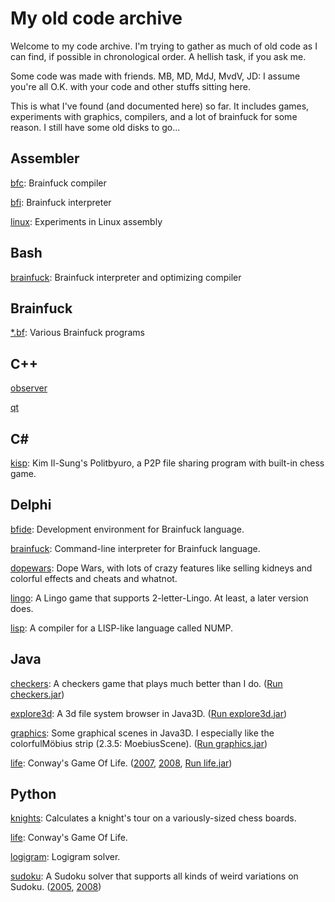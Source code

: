 # My old code archive

Welcome to my code archive. I'm trying to gather as much 
of old code as I can find, if possible in chronological 
order. A hellish task, if you ask me.

Some code was made with friends. MB, MD, MdJ, MvdV, JD: 
I assume you're all O.K. with your code and other stuffs 
sitting here.

This is what I've found (and documented here) so far. It 
includes games, experiments with graphics, compilers, 
and a lot of brainfuck for some reason. I still have some 
old disks to go...

## Assembler ##

[bfc][a-b1]: Brainfuck compiler

[bfi][a-b2]: Brainfuck interpreter

[linux][a-l]: Experiments in Linux assembly

[a-b1]: https://github.com/JoostMolenaar/code/tree/master/asm/bfc
[a-b2]: https://github.com/JoostMolenaar/code/tree/master/asm/bfi
[a-l]: https://github.com/JoostMolenaar/code/tree/master/asm/linux

## Bash ##

[brainfuck][b-b]: Brainfuck interpreter and optimizing compiler

[b-b]: https://github.com/JoostMolenaar/code/tree/master/bash/brainfuck

## Brainfuck ##

[\*.bf][bf]: Various Brainfuck programs

[bf]: https://github.com/JoostMolenaar/code/tree/master/brainfuck

## C++ ##

[observer][cpp-o]

[qt][cpp-qt]

[cpp-o]: https://github.com/JoostMolenaar/code/tree/master/cpp/observer]
[cpp-qt]: https://github.com/JoostMolenaar/code/tree/master/cpp/qt]

## C# ##

[kisp][cs-k]: Kim Il-Sung's Politbyuro, a P2P file sharing program with built-in chess game.

[cs-k]: https://github.com/JoostMolenaar/code/tree/master/csharp/kisp

## Delphi ##

[bfide][d-b1]: Development environment for Brainfuck language.

[brainfuck][d-b2]: Command-line interpreter for Brainfuck language.

[dopewars][d-d]: Dope Wars, with lots of crazy features like selling kidneys and colorful effects and cheats and whatnot.

[lingo][d-l1]: A Lingo game that supports 2-letter-Lingo. At least, a later version does.

[lisp][d-l2]: A compiler for a LISP-like language called NUMP.

[d-b1]: https://github.com/JoostMolenaar/code/tree/master/delphi/bfide
[d-b2]: https://github.com/JoostMolenaar/code/tree/master/delphi/brainfuck
[d-l1]: https://github.com/JoostMolenaar/code/tree/master/delphi/lingo
[d-l2]: https://github.com/JoostMolenaar/code/tree/master/delphi/lisp
[d-d]:  https://github.com/JoostMolenaar/code/tree/master/delphi/dopewars

## Java ##

[checkers][j-c]: A checkers game that plays much better than I do. ([Run checkers.jar][j-c-run])

[explore3d][j-e]: A 3d file system browser in Java3D. ([Run explore3d.jar][j-e-run])

[graphics][j-g]: Some graphical scenes in Java3D. I especially like the colorfulMöbius strip (2.3.5: MoebiusScene). ([Run graphics.jar][j-g-run])

[life][j-l]: Conway's Game Of Life. ([2007][j-l-2007], [2008][j-l-2008], [Run life.jar][j-l-run])

[j-c]:      https://github.com/JoostMolenaar/code/tree/master/java/checkers
[j-e]:      https://github.com/JoostMolenaar/code/tree/master/java/explore3d
[j-g]:      https://github.com/JoostMolenaar/code/tree/master/java/graphics
[j-l]:      https://github.com/JoostMolenaar/code/tree/master/java/life

[j-c-run]:  https://github.com/JoostMolenaar/code/blob/master/java/checkers/jar/checkers.jar?raw=true
[j-e-run]:  https://github.com/JoostMolenaar/code/blob/master/java/explore3d/explore3d.jar?raw=true
[j-g-run]:  https://github.com/JoostMolenaar/code/blob/master/java/graphics/graphics.jar?raw=true
[j-l-run]:  https://github.com/JoostMolenaar/code/blob/master/java/life/life.jar?raw=true

[j-l-2007]: https://github.com/JoostMolenaar/code/tree/f6141aff/java/life
[j-l-2008]: https://github.com/JoostMolenaar/code/tree/1aefe018/java/life

## Python ##

[knights][p-k]: Calculates a knight's tour on a variously-sized chess boards.

[life][p-l1]: Conway's Game Of Life.

[logigram][p-l2]: Logigram solver.

[sudoku][p-s]: A Sudoku solver that supports all kinds of weird variations on Sudoku. ([2005][p-s-2005], [2008][p-s-2008])

[p-k]:      https://github.com/joostmolenaar/code/tree/master/python/knights
[p-l1]:     https://github.com/JoostMolenaar/code/tree/master/python/life
[p-l2]:     https://github.com/JoostMolenaar/code/tree/master/python/logigram
[p-s]:      https://github.com/JoostMolenaar/code/tree/master/python/sudoku

[p-s-2005]: https://github.com/JoostMolenaar/code/tree/b83af382/python/sudoku
[p-s-2008]: https://github.com/JoostMolenaar/code/tree/9b65ec82/python/sudoku
